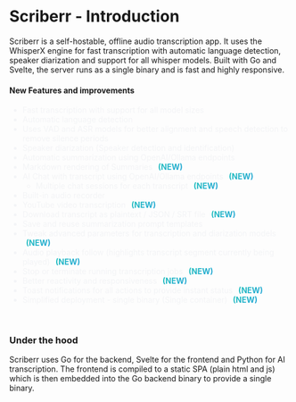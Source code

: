 # Scriberr - Introduction

Scriberr is a self-hostable, offline audio transcription app. It uses the WhisperX engine for fast transcription with automatic language detection, speaker diarization and support for all whisper models. Built with Go and Svelte, the server runs as a single binary and is fast and highly responsive.

#### New Features and improvements
* Fast transcription with support for all model sizes
* Automatic language detection
* Uses VAD and ASR models for better alignment and speech detection to remove silence periods
* Speaker diarization (Speaker detection and identification)
* Automatic summarization using OpenAI/Ollama endpoints
* Markdown rendering of Summaries <span class="new-tag">(NEW)</span>
* AI Chat with transcript using OpenAI/Ollama endpoints <span class="new-tag">(NEW)</span>
  * Multiple chat sessions for each transcript <span class="new-tag">(NEW)</span>
* Built-in audio recorder
* YouTube video transcription <span class="new-tag">(NEW)</span>
* Download transcript as plaintext / JSON / SRT file <span class="new-tag">(NEW)</span>
* Save and reuse summarization prompt templates
* Tweak advanced parameters for transcription and diarization models <span class="new-tag">(NEW)</span>
* Audio playback follow (highlights transcript segment currently being played) <span class="new-tag">(NEW)</span>
* Stop or terminate running transcription jobs <span class="new-tag">(NEW)</span>
* Better reactivity and responsiveness <span class="new-tag">(NEW)</span>
* Toast notifications for all actions to provide instant status <span class="new-tag">(NEW)</span>
* Simplified deployment - single binary (Single container) <span class="new-tag">(NEW)</span>

<style>
  .new-tag {
    background: linear-gradient(-45deg, #ee7752, #e73c7e, #23a6d5, #23d5ab);
    background-size: 400% 400%;
    animation: gradient 3s ease infinite;
    -webkit-background-clip: text;
    -webkit-text-fill-color: transparent;
    background-clip: text;
    font-weight: bold;
    padding: 2px 6px;
    border-radius: 4px;
  }

  @keyframes gradient {
    0% {
      background-position: 0% 50%;
    }
    50% {
      background-position: 100% 50%;
    }
    100% {
      background-position: 0% 50%;
    }
  }

  /* Make the feature list text gray-100 */
  ul li {
    color: rgb(243 244 246) !important;
  }
</style>

<br />

### Under the hood

Scriberr uses Go for the backend, Svelte for the frontend and Python for AI transcription. The frontend is compiled to a static SPA (plain html and js) which is then embedded into the Go backend binary to provide a single binary. 